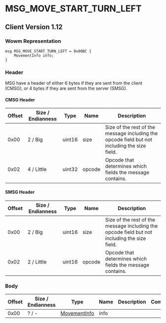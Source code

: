 # MSG_MOVE_START_TURN_LEFT

## Client Version 1.12

### Wowm Representation
```rust,ignore
msg MSG_MOVE_START_TURN_LEFT = 0x00BC {
    MovementInfo info;
}
```
### Header

MSG have a header of either 6 bytes if they are sent from the client (CMSG), or 4 bytes if they are sent from the server (SMSG).

#### CMSG Header

| Offset | Size / Endianness | Type   | Name   | Description |
| ------ | ----------------- | ------ | ------ | ----------- |
| 0x00   | 2 / Big           | uint16 | size   | Size of the rest of the message including the opcode field but not including the size field.|
| 0x02   | 4 / Little        | uint32 | opcode | Opcode that determines which fields the message contains.|
#### SMSG Header

| Offset | Size / Endianness | Type   | Name   | Description |
| ------ | ----------------- | ------ | ------ | ----------- |
| 0x00   | 2 / Big           | uint16 | size   | Size of the rest of the message including the opcode field but not including the size field.|
| 0x02   | 2 / Little        | uint16 | opcode | Opcode that determines which fields the message contains.|

### Body

| Offset | Size / Endianness | Type | Name | Description | Comment |
| ------ | ----------------- | ---- | ---- | ----------- | ------- |
| 0x00 | ? / - | [MovementInfo](movementinfo.md) | info |  |  |

